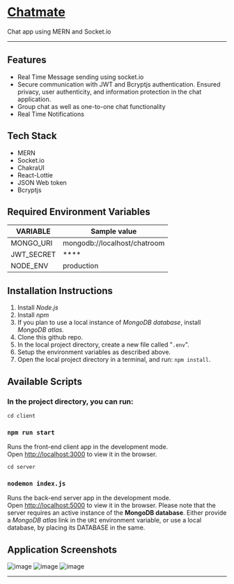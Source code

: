 # [**Chatmate**](https://chatmate-5x3f.onrender.com/)
Chat app using MERN and Socket.io


---
## Features
- Real Time Message sending using socket.io
- Secure communication with JWT and Bcryptjs authentication. Ensured privacy, user authenticity, and information protection in the chat application.
- Group chat as well as one-to-one chat functionality
- Real Time Notifications

## Tech Stack
- MERN
- Socket.io
- ChakraUI
- React-Lottie
- JSON Web token
- Bcryptjs

## Required Environment Variables

| VARIABLE   | Sample value                 |
| ---------- | ---------------------------- |
| MONGO_URI   | mongodb://localhost/chatroom |
| JWT_SECRET | **** |
| NODE_ENV | production |

## Installation Instructions

1. Install _Node.js_
2. Install _npm_
3. If you plan to use a local instance of _MongoDB database_, install _MongoDB atlas_.
4. Clone this github repo.
5. In the local project directory, create a new file called "`.env`".
6. Setup the environment variables as described above.
7. Open the local project directory in a terminal, and run: `npm install`.

## Available Scripts

### In the project directory, you can run:

`cd client`

### `npm run start`

Runs the front-end client app in the development mode.<br>
Open [http://localhost:3000](http://localhost:3000) to view it in the browser.


`cd server`

### `nodemon index.js`

Runs the back-end server app in the development mode.<br>
Open [http://localhost:5000](http://localhost:5000) to view it in the browser. Please note that the server requires an active instance of the **MongoDB database**. Either provide a _MongoDB atlas_ link in the `URI` environment variable, or use a local database, by placing its DATABASE in the same.

## Application Screenshots
![image](https://github.com/Kunal-Vijay/Chatmate/assets/79903746/c312f27e-3840-4057-b44f-15751a811fd4)
![image](https://github.com/Kunal-Vijay/Chatmate/assets/79903746/6ab045fa-0c51-469f-8d90-ce982cea6588)
![image](https://github.com/Kunal-Vijay/Chatmate/assets/79903746/50a23c10-43d3-464c-a471-1d24f5e1e6f6)


---